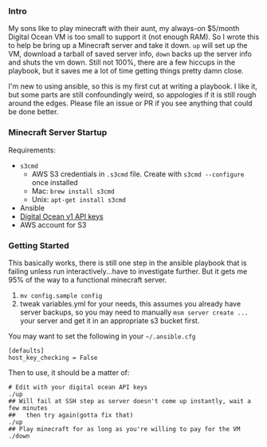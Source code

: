 ### Intro
My sons like to play minecraft with their aunt, my always-on $5/month Digital Ocean VM is too small to support it (not enough RAM). So I wrote this to help be bring up a Minecraft server and take it down.  `up` will set up the VM, download a tarball of saved server info, `down` backs up the server info and shuts the vm down. Still not 100%, there are a few hiccups in the playbook, but it saves me a lot of time getting things pretty damn close.

I'm new to using ansible, so this is my first cut at writing a playbook. I like it, but some parts are still confoundingly weird, so appologies if it is still rough around the edges. Please file an issue or PR if you see anything that could be done better.

### Minecraft Server Startup
Requirements:
* `s3cmd`
  * AWS S3 credentials in `.s3cmd` file. Create with `s3cmd --configure` once installed
  * Mac: `brew install s3cmd`
  * Unix: `apt-get install s3cmd`
* Ansible
* [Digital Ocean v1 API keys](https://www.digitalocean.com/community/tutorials/how-to-use-the-digitalocean-api-deprecated)
* AWS account for S3


### Getting Started
This basically works, there is still one step in the ansible playbook that is failing unless run interactively...have to investigate further. But it gets me 95% of the way to a functional minecraft server.
1. `mv config.sample config`
2. tweak variables.yml for your needs, this assumes you already have server backups, so you may need to manually `msm server create ...` your server and get it in an appropriate s3 bucket first.

You may want to set the following in your `~/.ansible.cfg`

```
[defaults]
host_key_checking = False
```

Then to use, it should be a matter of:

```
# Edit with your digital ocean API keys
./up
## Will fail at SSH step as server doesn't come up instantly, wait a few minutes 
##   then try again(gotta fix that)
./up
## Play minecraft for as long as you're willing to pay for the VM
./down
```


